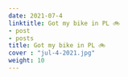 ```yaml
---
date: 2021-07-4
linktitle: Got my bike in PL 🚲
- post
- posts
title: Got my bike in PL 🚲
cover : "jul-4-2021.jpg"
weight: 10
---
```



